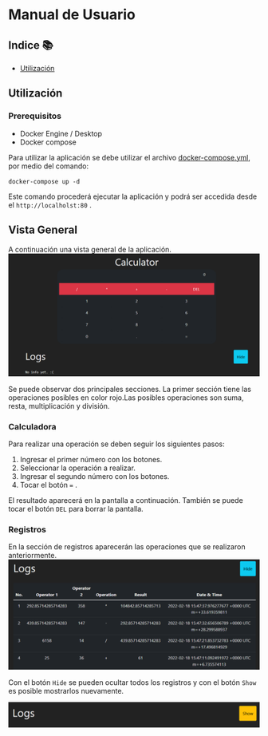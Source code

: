 # Manual de Usuario

## Indice 📚
- [Utilización](#utilizacion)

<div id="utilizacion">

## Utilización
### Prerequisitos
- Docker Engine / Desktop
- Docker compose

Para utilizar la aplicación se debe utilizar el archivo [docker-compose.yml](./../docker-compose.yml), por medio del comando:
```
docker-compose up -d
```
Este comando procederá ejecutar la aplicación y podrá ser accedida desde el `http://localholst:80` .

## Vista General
A continuación una vista general de la aplicación.
![Imagen general de la aplicacion](./img/main-view.png)

Se puede observar dos principales secciones.
La primer sección tiene las operaciones posibles en color rojo.Las posibles operaciones son suma, resta, multiplicación y división. 

### Calculadora

Para realizar una operación se deben seguir los siguientes pasos:
1. Ingresar el primer número con los botones.
2. Seleccionar la operación a realizar. 
3. Ingresar el segundo número con los botones. 
4. Tocar el botón `=` .

El resultado aparecerá en la pantalla a continuación. También se puede tocar el botón `DEL` para borrar la pantalla.

### Registros
En la sección de registros aparecerán las operaciones que se realizaron anteriormente. 
![Imagen de los registros](./img/logs.png)

Con el botón `Hide` se pueden ocultar todos los registros y con el botón `Show` es posible mostrarlos nuevamente. 

![Imagen del botón show](./img/show-button.png)